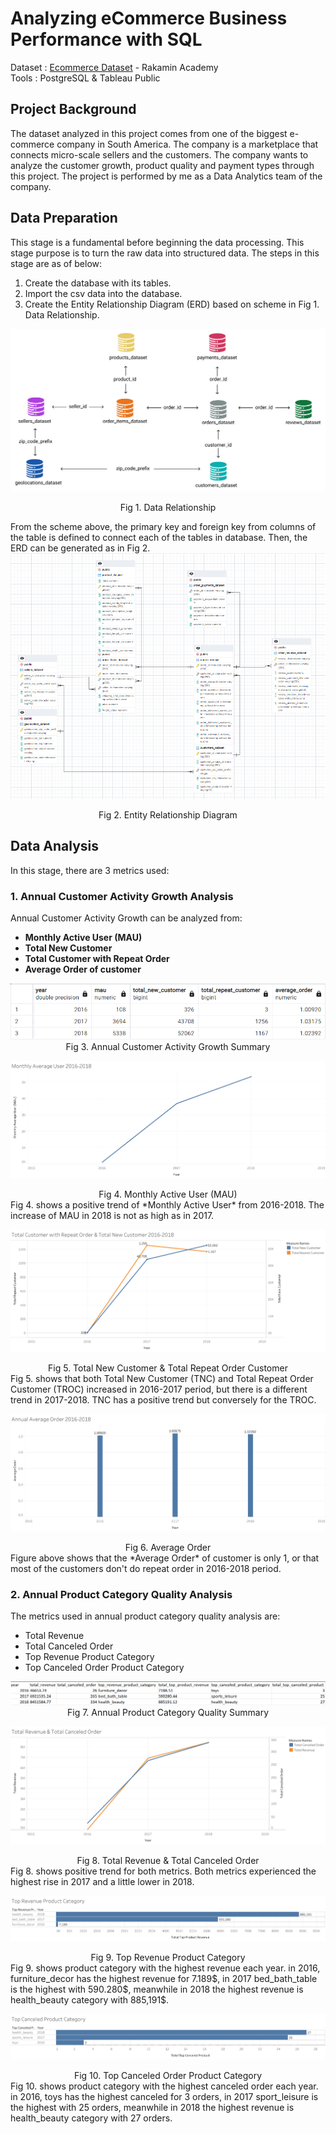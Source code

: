 # Analyzing eCommerce Business Performance with SQL
Dataset : [Ecommerce Dataset](https://github.com/jedijm/Analyzing-eCommerce-Business-Performance-with-SQL/tree/master/Dataset) - Rakamin Academy 
<br>
Tools : PostgreSQL & Tableau Public


## Project Background
The dataset analyzed in this project comes from one of the biggest e-commerce company in South America. The company is a marketplace that connects micro-scale sellers and the customers. The company wants to analyze the customer growth, product quality and payment types through this project. The project is performed by me as a Data Analytics team of the company.

## Data Preparation
This stage is a fundamental before beginning the data processing. This stage purpose is to turn the raw data into structured data. The steps in this stage are as of below:
1. Create the database with its tables.
2. Import the csv data into the database.
3. Create the Entity Relationship Diagram (ERD) based on scheme in Fig 1. Data Relationship.

![Data Relationship](Figures/Data+Relationship.png)
<div align="center"> Fig 1. Data Relationship </div>

From the scheme above, the primary key and foreign key from columns of the table is defined to connect each of the tables in database. Then, the ERD can be generated as in Fig 2. 
![ERD](Figures/ERD.png)
<div align="center"> Fig 2. Entity Relationship Diagram </div>

## Data Analysis
In this stage, there are 3 metrics used:
### 1. Annual Customer Activity Growth Analysis
Annual Customer Activity Growth can be analyzed from:
- **Monthly Active User (MAU)**
- **Total New Customer**
- **Total Customer with Repeat Order**
- **Average Order of customer**

<div align="center"> 
  <img src="https://github.com/jedijm/Analyzing-eCommerce-Business-Performance-with-SQL/blob/master/Figures/Result_Table.png">
 </div>
<div align="center"> Fig 3. Annual Customer Activity Growth Summary </div>

![MAU](Figures/MAU.png)
<div align="center"> Fig 4. Monthly Active User (MAU) </div>
Fig 4. shows a positive trend of *Monthly Active User* from 2016-2018. The increase of MAU in 2018 is not as high as in 2017.

![TNC vs TROC](Figures/TNCvsTROC.png)
<div align="center"> Fig 5. Total New Customer & Total Repeat Order Customer </div>
Fig 5. shows that both Total New Customer (TNC) and Total Repeat Order Customer (TROC) increased in 2016-2017 period, but there is a different trend in 2017-2018. TNC has a positive trend but conversely for the TROC. 

![Avg Order](Figures/Average_Order.png)
<div align="center"> Fig 6. Average Order </div>
Figure above shows that the *Average Order* of customer is only 1, or that most of the customers don't do repeat order in 2016-2018 period.

### 2. Annual Product Category Quality Analysis
The metrics used in annual product category quality analysis are:
- Total Revenue
- Total Canceled Order
- Top Revenue Product Category
- Top Canceled Order Product Category

<div align="center"> 
  <img src="https://github.com/jedijm/Analyzing-eCommerce-Business-Performance-with-SQL/blob/master/Figures/Summary_Product_Quality.png">
 </div>
<div align="center"> Fig 7. Annual Product Category Quality Summary </div>

![TRTC](Figures/Top_Revenue_Top_Canceled.png)
<div align="center"> Fig 8. Total Revenue & Total Canceled Order </div>
Fig 8. shows positive trend for both metrics. Both metrics experienced the highest rise in 2017 and a little lower in 2018.

![TRP](Figures/Top_Revenue_Product.png)
<div align="center"> Fig 9. Top Revenue Product Category </div>
Fig 9. shows product category with the highest revenue each year. in 2016, furniture_decor has the highest revenue for 7.189$, in 2017 bed_bath_table is the highest with 590.280$, meanwhile in 2018 the highest revenue is health_beauty category with 885,191$.

![TRP](Figures/Top_Canceled_Product.png)
<div align="center"> Fig 10. Top Canceled Order Product Category </div>
Fig 10. shows product category with the highest canceled order each year. in 2016, toys has the highest canceled for 3 orders, in 2017 sport_leisure is the highest with 25 orders, meanwhile in 2018 the highest revenue is health_beauty category with 27 orders.




